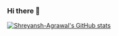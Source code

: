 ### Hi there 👋

[![Shreyansh-Agrawal's GitHub stats](https://github-readme-stats.vercel.app/api?username=Shreyansh-Agrawal&theme=dark)](https://github.com/Shreyansh-Agrawal/github-readme-stats)
